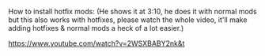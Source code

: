 How to install hotfix mods:
(He shows it at 3:10, he does it with normal mods but this also works with hotfixes, please watch the whole video, it'll make adding hotfixes & normal mods a heck of a lot easier.)

https://www.youtube.com/watch?v=2WSXBABY2nk&t
